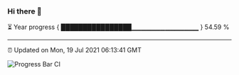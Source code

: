 ### Hi there 👋

⏳ Year progress { ████████████████▁▁▁▁▁▁▁▁▁▁▁▁▁▁ } 54.59 %

---

⏰ Updated on Mon, 19 Jul 2021 06:13:41 GMT

![Progress Bar CI](https://github.com/liununu/liununu/workflows/Progress%20Bar%20CI/badge.svg)
